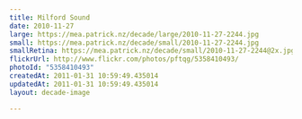 ```yaml
---
title: Milford Sound
date: 2010-11-27
large: https://mea.patrick.nz/decade/large/2010-11-27-2244.jpg
small: https://mea.patrick.nz/decade/small/2010-11-27-2244.jpg
smallRetina: https://mea.patrick.nz/decade/small/2010-11-27-2244@2x.jpg
flickrUrl: http://www.flickr.com/photos/pftqg/5358410493/
photoId: "5358410493"
createdAt: 2011-01-31 10:59:49.435014
updatedAt: 2011-01-31 10:59:49.435014
layout: decade-image

---
```


